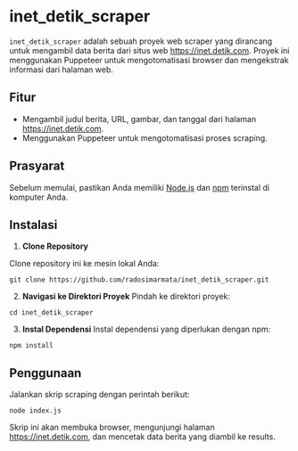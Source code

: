 # inet_detik_scraper

`inet_detik_scraper` adalah sebuah proyek web scraper yang dirancang untuk mengambil data berita dari situs web https://inet.detik.com. Proyek ini menggunakan Puppeteer untuk mengotomatisasi browser dan mengekstrak informasi dari halaman web.

## Fitur

- Mengambil judul berita, URL, gambar, dan tanggal dari halaman https://inet.detik.com.
- Menggunakan Puppeteer untuk mengotomatisasi proses scraping.

## Prasyarat

Sebelum memulai, pastikan Anda memiliki [Node.js](https://nodejs.org/) dan [npm](https://www.npmjs.com/) terinstal di komputer Anda.

## Instalasi

1. **Clone Repository**

  Clone repository ini ke mesin lokal Anda:

  ```
  git clone https://github.com/radosimarmata/inet_detik_scraper.git
  ```

2. **Navigasi ke Direktori Proyek**
  Pindah ke direktori proyek:
  ```
  cd inet_detik_scraper
  ```
3. **Instal Dependensi**
  Instal dependensi yang diperlukan dengan npm:
  ```
  npm install
  ```
## Penggunaan
  Jalankan skrip scraping dengan perintah berikut:

  ```
  node index.js
  ```
  Skrip ini akan membuka browser, mengunjungi halaman https://inet.detik.com, dan mencetak data berita yang diambil ke results.